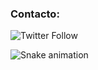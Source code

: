 ### Contacto:

<div>
  <img alt="Twitter Follow" src="https://img.shields.io/twitter/follow/jochdev?style=social">
</div>



![Snake animation](https://github.com/seu-usuário-aqui/seu-usuário-aqui/blob/output/github-contribution-grid-snake.svg)
